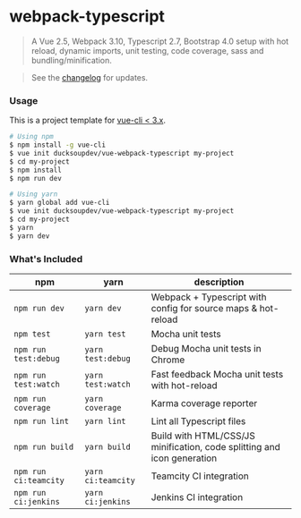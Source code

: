 # webpack-typescript

> A Vue 2.5, Webpack 3.10, Typescript 2.7, Bootstrap 4.0 setup with hot reload, dynamic imports, unit testing, code coverage, sass and bundling/minification.

> See the [changelog](CHANGELOG.md) for updates.

### Usage

This is a project template for [vue-cli < 3.x](https://github.com/vuejs/vue-cli).

```bash
# Using npm
$ npm install -g vue-cli
$ vue init ducksoupdev/vue-webpack-typescript my-project
$ cd my-project
$ npm install
$ npm run dev

# Using yarn
$ yarn global add vue-cli
$ vue init ducksoupdev/vue-webpack-typescript my-project
$ cd my-project
$ yarn
$ yarn dev
```

### What's Included

| npm                   | yarn               | description                                                             |
| --------------------- | ------------------ | ----------------------------------------------------------------------- |
| `npm run dev`         | `yarn dev`         | Webpack + Typescript with config for source maps & hot-reload           |
| `npm test`            | `yarn test`        | Mocha unit tests                                                        |
| `npm run test:debug`  | `yarn test:debug`  | Debug Mocha unit tests in Chrome                                        |
| `npm run test:watch`  | `yarn test:watch`  | Fast feedback Mocha unit tests with hot-reload                          |
| `npm run coverage`    | `yarn coverage`    | Karma coverage reporter                                                 |
| `npm run lint`        | `yarn lint`        | Lint all Typescript files                                               |
| `npm run build`       | `yarn build`       | Build with HTML/CSS/JS minification, code splitting and icon generation |
| `npm run ci:teamcity` | `yarn ci:teamcity` | Teamcity CI integration                                                 |
| `npm run ci:jenkins`  | `yarn ci:jenkins`  | Jenkins CI integration                                                  |

